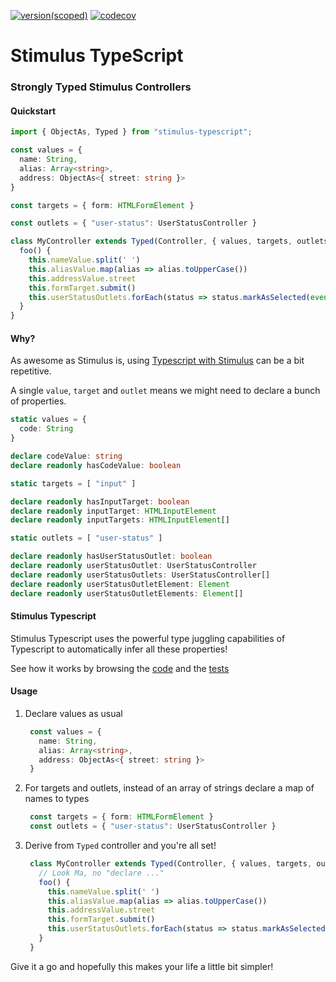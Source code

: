 [![version(scoped)](https://img.shields.io/npm/v/stimulus-typescript.svg)](https://www.npmjs.com/package/stimulus-typescript)
[![codecov](https://codecov.io/gh/ajaishankar/stimulus-typescript/graph/badge.svg?token=DJDS9JSC3M)](https://codecov.io/gh/ajaishankar/stimulus-typescript)

# Stimulus TypeScript

### Strongly Typed Stimulus Controllers

#### Quickstart

```ts
import { ObjectAs, Typed } from "stimulus-typescript";

const values = {
  name: String,
  alias: Array<string>,
  address: ObjectAs<{ street: string }>
}

const targets = { form: HTMLFormElement }

const outlets = { "user-status": UserStatusController }

class MyController extends Typed(Controller, { values, targets, outlets }) {
  foo() {
    this.nameValue.split(' ')
    this.aliasValue.map(alias => alias.toUpperCase())
    this.addressValue.street
    this.formTarget.submit()
    this.userStatusOutlets.forEach(status => status.markAsSelected(event))
  }
}
```
#### Why?

As awesome as Stimulus is, using [Typescript with Stimulus](https://stimulus.hotwired.dev/reference/using-typescript) can be a bit repetitive.

A single `value`, `target` and `outlet` means we might need to declare a bunch of properties.

```ts
static values = {
  code: String
}

declare codeValue: string
declare readonly hasCodeValue: boolean

static targets = [ "input" ]

declare readonly hasInputTarget: boolean
declare readonly inputTarget: HTMLInputElement
declare readonly inputTargets: HTMLInputElement[]

static outlets = [ "user-status" ]

declare readonly hasUserStatusOutlet: boolean
declare readonly userStatusOutlet: UserStatusController
declare readonly userStatusOutlets: UserStatusController[]
declare readonly userStatusOutletElement: Element
declare readonly userStatusOutletElements: Element[]
```

#### Stimulus Typescript

Stimulus Typescript uses the powerful type juggling capabilities of Typescript to automatically infer all these properties!

See how it works by browsing the [code](./src/index.ts) and the [tests](./src/index.test.ts)

#### Usage

1. Declare values as usual  
   
   ```ts
    const values = {
      name: String,
      alias: Array<string>,
      address: ObjectAs<{ street: string }>
    }
   ```
2. For targets and outlets, instead of an array of strings declare a map of names to types  
   
   ```ts
    const targets = { form: HTMLFormElement }
    const outlets = { "user-status": UserStatusController }
   ```
3. Derive from `Typed` controller and you're all set!  
   
   ```ts
    class MyController extends Typed(Controller, { values, targets, outlets }) {
      // Look Ma, no "declare ..."
      foo() {
        this.nameValue.split(' ')
        this.aliasValue.map(alias => alias.toUpperCase())
        this.addressValue.street
        this.formTarget.submit()
        this.userStatusOutlets.forEach(status => status.markAsSelected(event))
      }
    }
   ```

Give it a go and hopefully this makes your life a little bit simpler!
